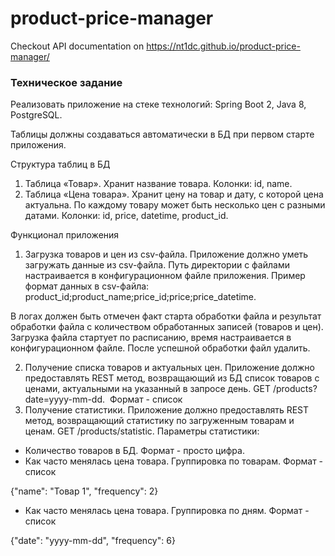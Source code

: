 # product-price-manager
Checkout API documentation on https://nt1dc.github.io/product-price-manager/
<body class="c10"><h3>Техническое задание</h3><p class="c1"><span class="c0">Реализовать приложение на стеке технологий: Spring Boot 2, Java 8, PostgreSQL. </span></p><p class="c1"><span class="c0">Таблицы должны создаваться автоматически в БД при первом старте приложения. </span></p><p class="c1"><span class="c3">Структура таблиц в БД</span></p><ol class="c4 lst-kix_list_1-0 start" start="1"><li class="c9 c7 li-bullet-0"><span class="c2">Таблица «Товар». Хранит название товара. Колонки: id, name. </span></li><li class="c1 c7 li-bullet-0"><span class="c2">Таблица «Цена товара». Хранит цену на товар и дату, с которой цена актуальна. По каждому товару может быть несколько цен с разными датами. Колонки: id, price, datetime, product_id. </span></li></ol><p class="c1"><span class="c3">Функционал приложения</span></p><ol class="c4 lst-kix_list_2-0 start" start="1"><li class="c1 c7 li-bullet-0"><span class="c2">Загрузка товаров и цен из csv-файла. Приложение должно уметь загружать данные из csv-файла. Путь директории с файлами настраивается в конфигурационном файле приложения. Пример формат данных в csv-файла: product_id;product_name;price_id;price;price_datetime. </span></li></ol><p class="c1 c8"><span class="c2">В логах должен быть отмечен факт старта обработки файла и результат обработки файла с количеством обработанных записей (товаров и цен). Загрузка файла стартует по расписанию, время настраивается в конфигурационном файле. После успешной обработки файл удалить.</span></p><ol class="c4 lst-kix_list_2-0" start="2"><li class="c1 c7 li-bullet-0"><span class="c2">Получение списка товаров и актуальных цен. Приложение должно предоставлять REST метод, возвращающий из БД список товаров с ценами, актуальными на указанный в запросе день. GET /products?date=yyyy-mm-dd. &nbsp;Формат - список</span></li><li class="c1 c7 li-bullet-0"><span class="c2">Получение статистики. Приложение должно предоставлять REST метод, возвращающий статистику по загруженным товарам и ценам. GET /products/statistic. Параметры статистики:</span></li></ol><ul class="c4 lst-kix_list_3-0 start"><li class="c9 c7 li-bullet-0"><span class="c2">Количество товаров в БД. Формат - просто цифра. </span></li><li class="c9 c7 li-bullet-0"><span class="c2">Как часто менялась цена товара. Группировка по товарам. Формат - список </span></li></ul><p class="c8 c9"><span class="c2">{"name": "Товар 1", "frequency": 2} </span></p><ul class="c4 lst-kix_list_3-0"><li class="c1 c7 li-bullet-0"><span class="c2">Как часто менялась цена товара. Группировка по дням. Формат - список </span></li></ul><p class="c1 c8"><span class="c2">{"date": "yyyy-mm-dd", "frequency": 6} </span></p><p class="c5"></p><p class="c1 c6"><span class="c3"></span></p><p class="c5 c6"><span class="c2"></span></p><p class="c5 c6"><span class="c2"></span></p></body>
